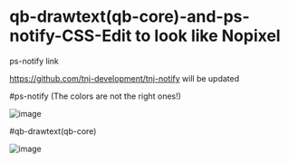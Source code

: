 # qb-drawtext(qb-core)-and-ps-notify-CSS-Edit to look like Nopixel


ps-notify link


https://github.com/tnj-development/tnj-notify will be updated 

#ps-notify (The colors are not the right ones!)

![image](https://user-images.githubusercontent.com/76920136/168729052-cb669845-0dfd-4aae-b1b5-5260affa4702.png)

#qb-drawtext(qb-core)


![image](https://user-images.githubusercontent.com/76920136/168722151-8a6e850f-4c58-4df6-8710-ff2f81674b31.png)
